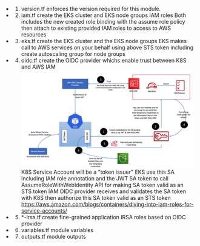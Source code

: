 - 1. version.tf enforces the version required for this module.
- 2. iam.tf create the EKS cluster and EKS node groups IAM roles
Both includes the new created role binding with the assume role policy then attach to existing provided IAM roles to access to AWS resources
- 3. eks.tf create the EKS cluster and the EKS node groups
EKS makes call to AWS services on your behalf using above STS token including create autoscaling group for node groups
- 4. oidc.tf create the OIDC provider whichs enable trust between K8S and AWS IAM
![IRSA Token Issuing](./docs/images/irsa.png)  
K8S Service Account will be a "token issuer"
EKS use this SA including IAM role annotation and the JWT SA token to call AssumeRoleWithWebIdentity API for making SA token valid as an STS token
IAM OIDC provider receives and validates the SA token with K8S then authorize this SA token valid as an STS token
https://aws.amazon.com/blogs/containers/diving-into-iam-roles-for-service-accounts/
- 5. *-irsa.tf create fine-grained application IRSA roles based on OIDC provider
- 6. variables.tf module variables
- 7. outputs.tf module outputs